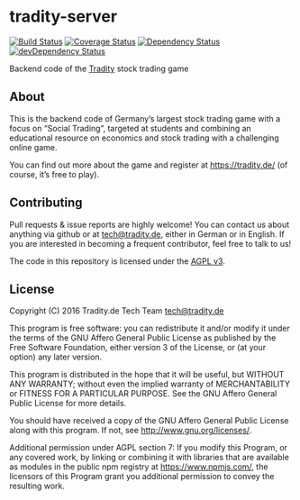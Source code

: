tradity-server
===========

[![Build Status](https://travis-ci.org/tradity/tradity-server.svg?style=flat&branch=master)](https://travis-ci.org/tradity/tradity-server?branch=master)
[![Coverage Status](https://coveralls.io/repos/tradity/tradity-server/badge.svg?branch=master)](https://coveralls.io/r/tradity/tradity-server?branch=master)
[![Dependency Status](https://david-dm.org/tradity/tradity-server.svg?style=flat)](https://david-dm.org/tradity/tradity-server)
[![devDependency Status](https://david-dm.org/tradity/tradity-server/dev-status.svg?style=flat)](https://david-dm.org/tradity/tradity-server#info=devDependencies)

Backend code of the [Tradity](https://tradity.de/) stock trading game

## About
This is the backend code of Germany’s largest stock trading game with a focus on “Social Trading”,
targeted at students and combining an educational resource on economics and stock trading with
a challenging online game.

You can find out more about the game and register at https://tradity.de/ (of course, it’s free to play).

## Contributing
Pull requests & issue reports are highly welcome! You can contact us about anything
via github or at tech@tradity.de, either in German or in English.
If you are interested in becoming a frequent contributor, feel free to talk to us!

The code in this repository is licensed under the [AGPL v3](https://www.gnu.org/licenses/agpl.txt).

## License

Copyright (C) 2016 Tradity.de Tech Team <tech@tradity.de>

This program is free software: you can redistribute it and/or modify
it under the terms of the GNU Affero General Public License as published by
the Free Software Foundation, either version 3 of the License, or
(at your option) any later version. 

This program is distributed in the hope that it will be useful,
but WITHOUT ANY WARRANTY; without even the implied warranty of
MERCHANTABILITY or FITNESS FOR A PARTICULAR PURPOSE.  See the
GNU Affero General Public License for more details.

You should have received a copy of the GNU Affero General Public License
along with this program.  If not, see <http://www.gnu.org/licenses/>.

Additional permission under AGPL section 7:
If you modify this Program, or any covered work, by linking or combining it
with libraries that are available as modules in the public npm registry
at <https://www.npmjs.com/>, the licensors of this Program grant you additional
permission to convey the resulting work.
